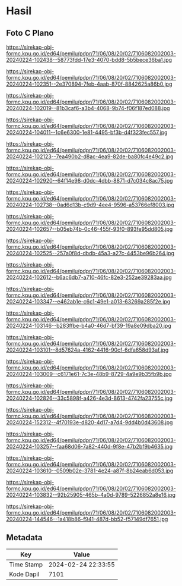 # Hasil

## Foto C Plano

https://sirekap-obj-formc.kpu.go.id/ed64/pemilu/pdpr/71/06/08/20/02/7106082002003-20240224-102438--58773fdd-17e3-4070-bdd8-5b5bece36ba1.jpg

https://sirekap-obj-formc.kpu.go.id/ed64/pemilu/pdpr/71/06/08/20/02/7106082002003-20240224-102351--2e370894-7feb-4aab-870f-8842625a86b0.jpg

https://sirekap-obj-formc.kpu.go.id/ed64/pemilu/pdpr/71/06/08/20/02/7106082002003-20240224-102019--81b3caf6-a3b4-4068-9b74-f06f187ed088.jpg

https://sirekap-obj-formc.kpu.go.id/ed64/pemilu/pdpr/71/06/08/20/02/7106082002003-20240224-104011--1c6e6300-1e81-4495-bf3b-d4f323fec557.jpg

https://sirekap-obj-formc.kpu.go.id/ed64/pemilu/pdpr/71/06/08/20/02/7106082002003-20240224-102123--7ea490b2-d8ac-4ea9-82de-ba80fc4e49c2.jpg

https://sirekap-obj-formc.kpu.go.id/ed64/pemilu/pdpr/71/06/08/20/02/7106082002003-20240224-102920--64f14e98-d0dc-4dbb-8871-d7c034c8ac75.jpg

https://sirekap-obj-formc.kpu.go.id/ed64/pemilu/pdpr/71/06/08/20/02/7106082002003-20240224-102738--0ad6d13b-c9d9-4ee4-9596-a53766ef8003.jpg

https://sirekap-obj-formc.kpu.go.id/ed64/pemilu/pdpr/71/06/08/20/02/7106082002003-20240224-102657--b05eb74b-0c46-455f-93f0-893fe95dd805.jpg

https://sirekap-obj-formc.kpu.go.id/ed64/pemilu/pdpr/71/06/08/20/02/7106082002003-20240224-102525--257a0f8d-dbdb-45a3-a27c-4453be96b264.jpg

https://sirekap-obj-formc.kpu.go.id/ed64/pemilu/pdpr/71/06/08/20/02/7106082002003-20240224-102612--b6ac6db7-a710-46fc-82e3-252ae39283aa.jpg

https://sirekap-obj-formc.kpu.go.id/ed64/pemilu/pdpr/71/06/08/20/02/7106082002003-20240224-103347--e462ab1e-c6c1-49e1-a013-63269a285f2e.jpg

https://sirekap-obj-formc.kpu.go.id/ed64/pemilu/pdpr/71/06/08/20/02/7106082002003-20240224-103146--b283ffbe-b4a0-46d7-bf39-19a8e09dba20.jpg

https://sirekap-obj-formc.kpu.go.id/ed64/pemilu/pdpr/71/06/08/20/02/7106082002003-20240224-103101--8d57624a-4162-4416-90cf-6dfa658d93af.jpg

https://sirekap-obj-formc.kpu.go.id/ed64/pemilu/pdpr/71/06/08/20/02/7106082002003-20240224-103009--c6171e61-7c3e-48b9-8729-4a9e9b35fb9b.jpg

https://sirekap-obj-formc.kpu.go.id/ed64/pemilu/pdpr/71/06/08/20/02/7106082002003-20240224-102826--33c5898f-a426-4e3d-8613-4742fa23755c.jpg

https://sirekap-obj-formc.kpu.go.id/ed64/pemilu/pdpr/71/06/08/20/02/7106082002003-20240224-152312--4f70193e-d820-4d17-a7d4-9dd4b0d43608.jpg

https://sirekap-obj-formc.kpu.go.id/ed64/pemilu/pdpr/71/06/08/20/02/7106082002003-20240224-103257--faa68d06-7a82-440d-9f8e-47b2bf9b4635.jpg

https://sirekap-obj-formc.kpu.go.id/ed64/pemilu/pdpr/71/06/08/20/02/7106082002003-20240224-103610--0509b02e-3781-4e24-a87f-8b24eab6d053.jpg

https://sirekap-obj-formc.kpu.go.id/ed64/pemilu/pdpr/71/06/08/20/02/7106082002003-20240224-103832--92b25905-465b-4a0d-9789-5226852a8e16.jpg

https://sirekap-obj-formc.kpu.go.id/ed64/pemilu/pdpr/71/06/08/20/02/7106082002003-20240224-144546--1a418b86-f941-487d-bb52-f57149df7651.jpg


## Metadata

| Key        | Value               |
| ---------- | ------------------- |
| Time Stamp | 2024-02-24 22:33:55 |
| Kode Dapil | 7101                |



